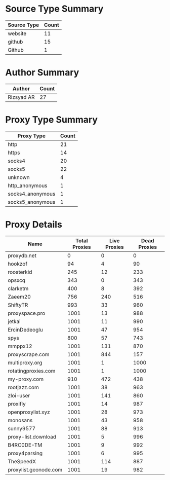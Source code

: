 # Source Type Summary

| Source Type | Count |
|-------------|-------|
| website | 11 |
| github | 15 |
| Github | 1 |


# Author Summary

| Author | Count |
|--------|-------|
| Rizsyad AR | 27 |


# Proxy Type Summary

| Proxy Type | Count |
|------------|-------|
| http | 21 |
| https | 14 |
| socks4 | 20 |
| socks5 | 22 |
| unknown | 4 |
| http_anonymous | 1 |
| socks4_anonymous | 1 |
| socks5_anonymous | 1 |


# Proxy Details

| Name | Total Proxies | Live Proxies | Dead Proxies |
|------|---------------|--------------|---------------|
| proxydb.net | 0 | 0 | 0 |
| hookzof | 94 | 4 | 90 |
| roosterkid | 245 | 12 | 233 |
| opsxcq | 343 | 0 | 343 |
| clarketm | 400 | 8 | 392 |
| Zaeem20 | 756 | 240 | 516 |
| ShiftyTR | 993 | 33 | 960 |
| proxyspace.pro | 1001 | 13 | 988 |
| jetkai | 1001 | 11 | 990 |
| ErcinDedeoglu | 1001 | 47 | 954 |
| spys | 800 | 57 | 743 |
| mmppx12 | 1001 | 131 | 870 |
| proxyscrape.com | 1001 | 844 | 157 |
| multiproxy.org | 1001 | 1 | 1000 |
| rotatingproxies.com | 1001 | 1 | 1000 |
| my-proxy.com | 910 | 472 | 438 |
| rootjazz.com | 1001 | 38 | 963 |
| zloi-user | 1001 | 141 | 860 |
| proxifly | 1001 | 14 | 987 |
| openproxylist.xyz | 1001 | 28 | 973 |
| monosans | 1001 | 43 | 958 |
| sunny9577 | 1001 | 88 | 913 |
| proxy-list.download | 1001 | 5 | 996 |
| B4RC0DE-TM | 1001 | 9 | 992 |
| proxy4parsing | 1001 | 6 | 995 |
| TheSpeedX | 1001 | 114 | 887 |
| proxylist.geonode.com | 1001 | 19 | 982 |
